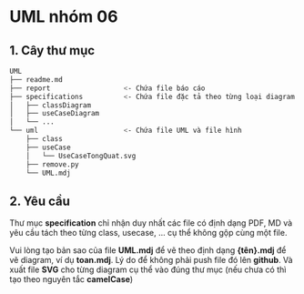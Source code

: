 # UML nhóm 06

## 1. Cây thư mục

```bash
UML                                                                        
├── readme.md
├── report                  <- Chứa file báo cáo
├── specifications          <- Chứa file đặc tả theo từng loại diagram
│   ├── classDiagram        
│   ├── useCaseDiagram  
│   └── ... 
└── uml                     <- Chứa file UML và file hình
    ├── class
    ├── useCase
    │   └── UseCaseTongQuat.svg                           
    ├── remove.py
    └── UML.mdj 
```

## 2. Yêu cầu
Thư mục **specification** chỉ nhận duy nhất các file có định dạng PDF, MD và yêu cầu tách theo từng class, usecase, ... cụ thể không gộp cùng một file.

Vui lòng tạo bản sao của file **UML.mdj** để vẽ theo định dạng **{tên}.mdj** để vẽ diagram, ví dụ **toan.mdj**. Lý do để không phải push file đó lên **github**. Và xuất file **SVG** cho từng diagram cụ thể vào đúng thư mục (nếu chưa có thì tạo theo nguyên tắc **camelCase**)

